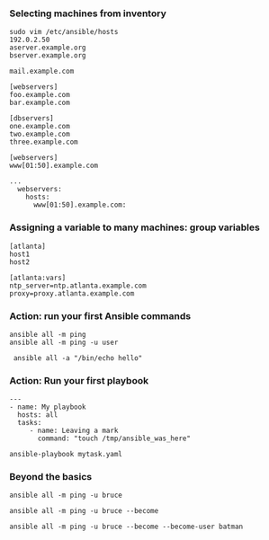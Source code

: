 ### Selecting machines from inventory
```shell
sudo vim /etc/ansible/hosts
192.0.2.50
aserver.example.org
bserver.example.org
```

```shell
mail.example.com

[webservers]
foo.example.com
bar.example.com

[dbservers]
one.example.com
two.example.com
three.example.com
```

```shell
[webservers]
www[01:50].example.com

...
  webservers:
    hosts:
      www[01:50].example.com:

```
### Assigning a variable to many machines: group variables
```shell
[atlanta]
host1
host2

[atlanta:vars]
ntp_server=ntp.atlanta.example.com
proxy=proxy.atlanta.example.com
```

### Action: run your first Ansible commands
```shell
ansible all -m ping
ansible all -m ping -u user
```

```shell
 ansible all -a "/bin/echo hello"
```

### Action: Run your first playbook
```shell
---
- name: My playbook
  hosts: all
  tasks:
     - name: Leaving a mark
       command: "touch /tmp/ansible_was_here"

ansible-playbook mytask.yaml
```

### Beyond the basics
```shell
ansible all -m ping -u bruce

ansible all -m ping -u bruce --become

ansible all -m ping -u bruce --become --become-user batman
```





